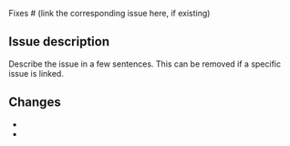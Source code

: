 Fixes # (link the corresponding issue here, if existing)

## Issue description
Describe the issue in a few sentences. This can be removed if a specific issue is linked.

## Changes
  -
  -
  
